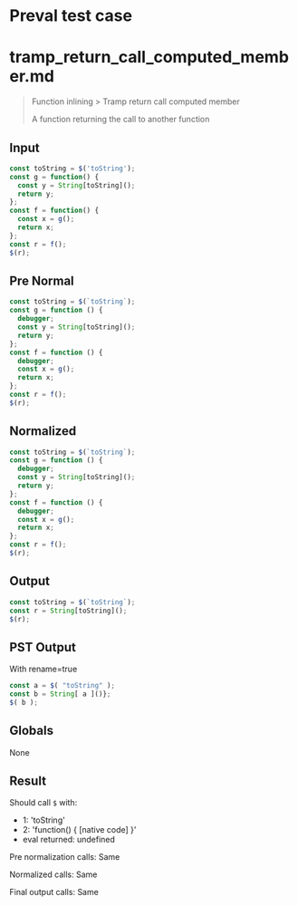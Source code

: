 # Preval test case

# tramp_return_call_computed_member.md

> Function inlining > Tramp return call computed member
>
> A function returning the call to another function

## Input

`````js filename=intro
const toString = $('toString');
const g = function() {
  const y = String[toString]();
  return y;
};
const f = function() {
  const x = g();
  return x;
};
const r = f();
$(r);
`````

## Pre Normal


`````js filename=intro
const toString = $(`toString`);
const g = function () {
  debugger;
  const y = String[toString]();
  return y;
};
const f = function () {
  debugger;
  const x = g();
  return x;
};
const r = f();
$(r);
`````

## Normalized


`````js filename=intro
const toString = $(`toString`);
const g = function () {
  debugger;
  const y = String[toString]();
  return y;
};
const f = function () {
  debugger;
  const x = g();
  return x;
};
const r = f();
$(r);
`````

## Output


`````js filename=intro
const toString = $(`toString`);
const r = String[toString]();
$(r);
`````

## PST Output

With rename=true

`````js filename=intro
const a = $( "toString" );
const b = String[ a ]()};
$( b );
`````

## Globals

None

## Result

Should call `$` with:
 - 1: 'toString'
 - 2: 'function() { [native code] }'
 - eval returned: undefined

Pre normalization calls: Same

Normalized calls: Same

Final output calls: Same
